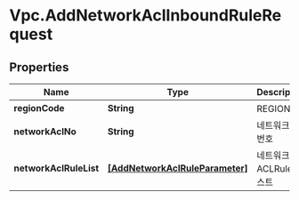 # Vpc.AddNetworkAclInboundRuleRequest

## Properties
Name | Type | Description | Notes
------------ | ------------- | ------------- | -------------
**regionCode** | **String** | REGION코드 | [optional] 
**networkAclNo** | **String** | 네트워크ACL번호 | 
**networkAclRuleList** | [**[AddNetworkAclRuleParameter]**](AddNetworkAclRuleParameter.md) | 네트워크ACLRule리스트 | 


